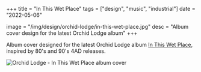 +++
title = "In This Wet Place"
tags = ["design", "music", "industrial"]
date = "2022-05-06"

image = "/img/design/orchid-lodge/in-this-wet-place.jpg"
desc = "Album cover design for the latest Orchid Lodge album"
+++

Album cover designed for the latest Orchid Lodge album [In This Wet Place](https://orchidlodge.bandcamp.com/album/in-this-wet-place), inspired by 80's and 90's 4AD releases.

![Orchid Lodge - In This Wet Place album cover](/img/design/orchid-lodge/in-this-wet-place.jpg "Orchid Lodge - In This Wet Place album cover")
